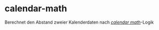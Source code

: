# calendar-math

Berechnet den Abstand zweier Kalenderdaten nach [*calendar math*](https://moment.github.io/luxon/docs/manual/math.html)-Logik
